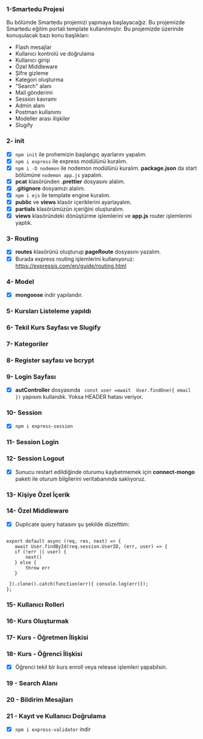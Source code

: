### 1-Smartedu Projesi
Bu bölümde Smartedu projemizi yapmaya başlayacağız. Bu projemizde Smartedu eğitim portali template kullanılmıştır. Bu projemizde üzerinde konuşulacak bazı konu başlıkları:

* Flash mesajlar
* Kullanıcı kontrolü ve doğrulama
* Kullanıcı girişi
* Özel Middleware
* Şifre gizleme
* Kategori oluşturma
* "Search" alanı
* Mail gönderimi
* Session kavramı
* Admin alanı
* Postman kullanımı
* Modeller arası ilişkiler
* Slugify

### 2- init

- [x] `npm init` ile prohemizin başlangıç ayarlarını yapalım.
- [x] `npm i express` ile express modülünü kuralım.
- [x] `npm i -D nodemon` ile nodemon modülünü kuralım. **package.json** da start bölümüne `nodemon app.js` yapalım.
- [x] **pcat** klasöründen **.prettier** dosyasını alalım.
- [x] **.gitignore** dosyamızı alalım.
- [x] `npm i ejs` ile template engine kuralım.
- [x] **public** ve **views** klasör içeriklerini ayarlayalım.
- [x] **partials** klasörümüzün içeriğini oluşturalım.
- [x] **views** klasöründeki dönüştürme işlemlerini ve **app.js** router işlemlerini yaptık.

### 3- Routing
- [x] **routes** klasörünü oluşturup **pageRoute** dosyasını yazalım.
- [x] Burada express routing işlemlerini kullanıyoruz: https://expressjs.com/en/guide/routing.html

### 4- Model
- [x] **mongoose** indir yapılandır.
### 5- Kursları Listeleme yapıldı
### 6- Tekil Kurs Sayfası ve Slugify
### 7- Kategoriler 
### 8- Register sayfası ve bcrypt
### 9- Login Sayfası
- [x] **autController** dosyasında ` const user =await  User.findOne({ email })` yapısını kullandık. Yoksa HEADER hatası veriyor.
### 10- Session
- [x] `npm i express-session`
### 11- Session Login
### 12- Session Logout
- [x] Sunucu restart edildiğinde oturumu kaybetmemek için **connect-mongo** paketi ile oturum bilgilerini veritabanında saklıyoruz.
### 13- Kişiye Özel İçerik
### 14- Özel Middleware

- [x] Duplicate query hatasını şu şekilde düzelttim:
```

export default async (req, res, next) => {
   await User.findById(req.session.UserID, (err, user) => {
   if (!err || user) {
       next()
   } else {
       throw err
   }
  
 }).clone().catch(function(err){ console.log(err)});
};

 ```

 ### 15- Kullanıcı Rolleri
 ### 16- Kurs Oluşturmak
 ### 17- Kurs - Öğretmen İlişkisi
 ### 18- Kurs - Öğrenci İlişkisi
- [x] Öğrenci tekil bir kurs enroll veya release işlemleri yapabilsin.
 ### 19 - Search Alanı
 ### 20 - Bildirim Mesajları
 ### 21 - Kayıt ve Kullanıcı Doğrulama
- [x] `npm i express-validator` indir



